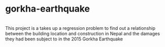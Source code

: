 # gorkha-earthquake
<br/>
This project is a takes up a regression problem to find out a relationship between the building location and construction in Nepal and the damages they had been subject to in the 2015 Gorkha Earthquake
<br/>
<br/>
